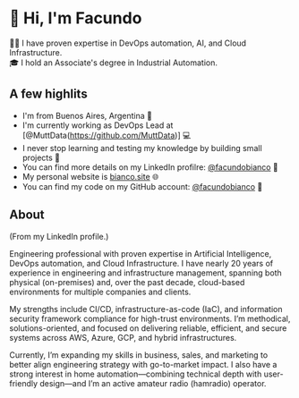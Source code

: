 # 👋 Hi, I'm Facundo

👨‍💻 I have proven expertise in DevOps automation, AI, and Cloud Infrastructure.<br/>
🎓 I hold an Associate's degree in Industrial Automation.

## A few highlits

- I'm from Buenos Aires, Argentina 📍
- I'm currently working as DevOps Lead at [@MuttData(https://github.com/MuttData)] 💻
- I never stop learning and testing my knowledge by building small projects 📖
- You can find more details on my LinkedIn profilre: [@facundobianco](https://www.linkedin.com/in/facundobianco/) 👀
- My personal website is [bianco.site](https://bianco.site) 🌐
- You can find my code on my GitHub account: [@facundobianco](https://github.com/facundobianco?tab=repositories) 🔧

## About

(From my LinkedIn profile.)

Engineering professional with proven expertise in Artificial Intelligence, DevOps automation, and Cloud Infrastructure. I have nearly 20 years of experience in engineering and infrastructure management, spanning both physical (on-premises) and, over the past decade, cloud-based environments for multiple companies and clients.

My strengths include CI/CD, infrastructure-as-code (IaC), and information security framework compliance for high-trust environments. I’m methodical, solutions-oriented, and focused on delivering reliable, efficient, and secure systems across AWS, Azure, GCP, and hybrid infrastructures.

Currently, I’m expanding my skills in business, sales, and marketing to better align engineering strategy with go-to-market impact. I also have a strong interest in home automation—combining technical depth with user-friendly design—and I’m an active amateur radio (hamradio) operator.
